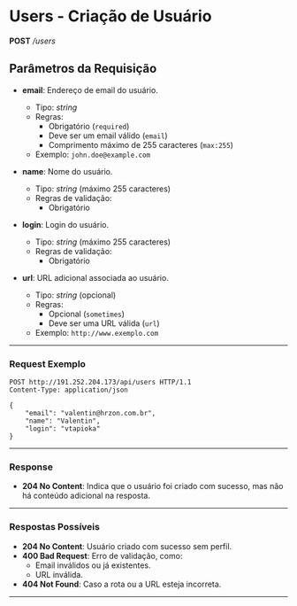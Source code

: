 # Users - Criação de Usuário

**POST** */users*

## Parâmetros da Requisição

* **email**: Endereço de email do usuário.
  * Tipo: *string*
  * Regras:
    * Obrigatório (`required`)
    * Deve ser um email válido (`email`)
    * Comprimento máximo de 255 caracteres (`max:255`)
  * Exemplo: `john.doe@example.com`

* **name**: Nome do usuário.
  * Tipo: *string* (máximo 255 caracteres)
  * Regras de validação:
    - Obrigatório

* **login**: Login do usuário.
  * Tipo: *string* (máximo 255 caracteres)
  * Regras de validação:
    - Obrigatório

* **url**: URL adicional associada ao usuário.
  * Tipo: *string* (opcional)
  * Regras:
    * Opcional (`sometimes`)
    * Deve ser uma URL válida (`url`)
  * Exemplo: `http://www.exemplo.com`

---

### Request Exemplo

```http
POST http://191.252.204.173/api/users HTTP/1.1
Content-Type: application/json

{
    "email": "valentin@hrzon.com.br",
    "name": "Valentin",
    "login": "vtapioka"
}
```

---

### Response

* **204 No Content**: Indica que o usuário foi criado com sucesso, mas não há conteúdo adicional na resposta.

---

### Respostas Possíveis

* **204 No Content**: Usuário criado com sucesso sem perfil.
* **400 Bad Request**: Erro de validação, como:
  * Email inválidos ou já existentes.
  * URL inválida.
* **404 Not Found**: Caso a rota ou a URL esteja incorreta.

---
